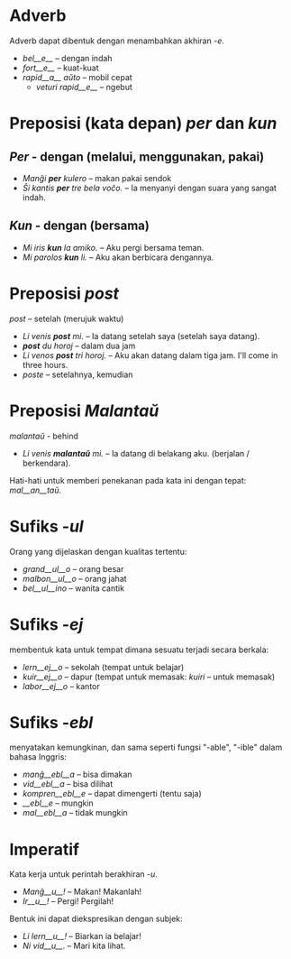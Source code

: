 # Adverb

Adverb dapat dibentuk dengan menambahkan akhiran *-e*.

- *bel__e__*   – dengan indah
- *fort__e__*  – kuat-kuat
- *rapid__a__ aŭto*   – mobil cepat
	- *veturi rapid__e__*   – ngebut


# Preposisi (kata depan) *per* dan *kun*

## *Per* - dengan (melalui, menggunakan, pakai)

- *Manĝi __per__ kulero* – makan pakai sendok
- *Ŝi kantis __per__ tre bela voĉo.* – Ia menyanyi dengan suara yang sangat indah.
 
## *Kun* - dengan (bersama)        

- *Mi iris __kun__ la amiko.*    – Aku pergi bersama teman.
- *Mi parolos __kun__ li.*       – Aku akan berbicara dengannya.



# Preposisi *post*

*post* – setelah (merujuk waktu)

- *Li venis __post__ mi.*   – Ia datang setelah saya (setelah saya datang).
- *__post__ du horoj* – dalam dua jam
- *Li venos __post__ tri horoj.* – Aku akan datang dalam tiga jam. I'll come in three hours.
- *poste* – setelahnya, kemudian


# Preposisi *Malantaŭ*

*malantaŭ* - behind

- *Li venis __malantaŭ__ mi.* – Ia datang di belakang aku. (berjalan / berkendara).

Hati-hati untuk memberi penekanan pada kata ini dengan tepat: *mal__an__taŭ*.
 
# Sufiks *-ul*

Orang yang dijelaskan dengan kualitas tertentu:

- *grand__ul__o*  – orang besar
- *malbon__ul__o* – orang jahat
- *bel__ul__ino*  – wanita cantik

 

# Sufiks *-ej*

membentuk kata untuk tempat dimana sesuatu terjadi secara berkala:

- *lern__ej__o*  – sekolah (tempat untuk belajar)
- *kuir__ej__o*  – dapur (tempat  untuk memasak: *kuiri* – untuk memasak)
- *labor__ej__o* – kantor
 

# Sufiks *-ebl*

menyatakan kemungkinan, dan sama seperti fungsi "-able", "-ible" dalam bahasa Inggris:
- *manĝ__ebl__a* – bisa dimakan
- *vid__ebl__a* – bisa dilihat
- *kompren__ebl__e* – dapat dimengerti (tentu saja)
- *__ebl__e* – mungkin
- *mal__ebl__a* – tidak mungkin


# Imperatif

Kata kerja untuk perintah berakhiran *-u*.

- *Manĝ__u__!*   – Makan! Makanlah!
- *Ir__u__!*   – Pergi! Pergilah!

Bentuk ini dapat diekspresikan dengan subjek:

- *Li lern__u__!* – Biarkan ia belajar!
- *Ni vid__u__.*  – Mari kita lihat.
 
